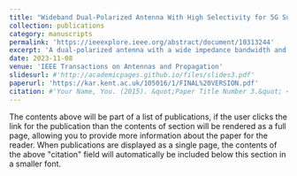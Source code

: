 ```yaml
---
title: "Wideband Dual-Polarized Antenna With High Selectivity for 5G Sub-6-GHz Base Station Applications"
collection: publications
category: manuscripts
permalink: 'https://ieeexplore.ieee.org/abstract/document/10313244'
excerpt: 'A dual-polarized antenna with a wide impedance bandwidth and high selectivity is presented for the use of 5G sub-6-GHz base stations.'
date: 2023-11-08
venue: 'IEEE Transactions on Antennas and Propagation'
slidesurl: #'http://academicpages.github.io/files/slides3.pdf'
paperurl: 'https://kar.kent.ac.uk/105016/1/FINAL%20VERSION.pdf'
citation: #'Your Name, You. (2015). &quot;Paper Title Number 3.&quot; <i>Journal 1</i>. 1(3).'
---
```


The contents above will be part of a list of publications, if the user clicks the link for the publication than the contents of section will be rendered as a full page, allowing you to provide more information about the paper for the reader. When publications are displayed as a single page, the contents of the above "citation" field will automatically be included below this section in a smaller font.
